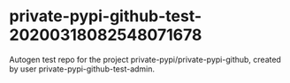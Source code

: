 # private-pypi-github-test-20200318082548071678
Autogen test repo for the project private-pypi/private-pypi-github, created by user private-pypi-github-test-admin.
